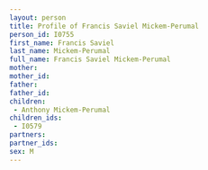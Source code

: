 ```yaml
---
layout: person
title: Profile of Francis Saviel Mickem-Perumal
person_id: I0755
first_name: Francis Saviel
last_name: Mickem-Perumal
full_name: Francis Saviel Mickem-Perumal
mother: 
mother_id: 
father: 
father_id: 
children:
 - Anthony Mickem-Perumal
children_ids:
 - I0579
partners:
partner_ids:
sex: M
---
```


